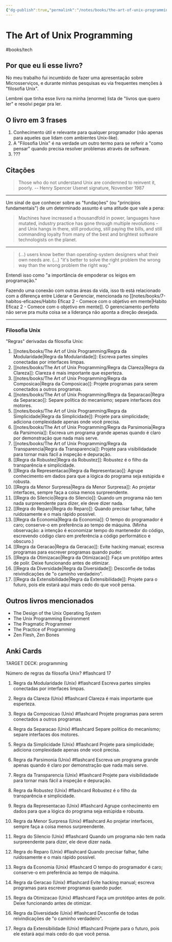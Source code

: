 ```yaml
---
{"dg-publish":true,"permalink":"/notes/books/the-art-of-unix-programming/the-art-of-unix-programming/","tags":["books"]}
---
```



# The Art of Unix Programming

#books/tech 

## Por que eu li esse livro?

No meu trabalho fui incumbido de fazer uma apresentação sobre Microsserviços, e durante minhas pesquisas eu via frequentes menções à "filosofia Unix".

Lembrei que tinha esse livro na minha (enorme) lista de "livros que quero ler" e resolvi pegar pra ler.

## O livro em 3 frases

1. Conhecimento útil e relevante para qualquer programador (não apenas para aqueles que lidam com ambientes Unix-like).
2. A "Filosofia Unix" é na verdade um outro termo para se referir a "como pensar" quando precisa resolver problemas através de software.
3. ???

## Citações

> Those who do not understand Unix are condemned to reinvent it, poorly.
-- Henry Spencer Usenet signature, November 1987

---

Um sinal de que conhecer sobre as "fundações" (ou "princípios fundamentais") de um determinado assunto é uma atitude que vale a pena:

> Machines have increased a thousandfold in power, languages have mutated, industry practice has gone through multiple revolutions - and Unix hangs in there, still producing, still paying the bills, and still commanding loyalty from many of the best and brightest software technologists on the planet.

---

> (...) users know better than operating-system designers what their own needs are.
> (...) "it's better to solve the right problem the wrong way than the wrong problem the right way."

Entendi isso como "a importância de empoderar os leigos em programação."

Fazendo uma conexão com outras áreas da vida, isso tb está relacionado com a diferença entre Liderar e Gerenciar, mencionada no [[notes/books/7-habitos-eficazes/Habito Eficaz 2 - Comece com o objetivo em mente\|Habito Eficaz 2 - Comece com o objetivo em mente]]. O gerenciamento perfeito não serve pra muita coisa se a liderança não aponta a direção desejada.

---

### Filosofia Unix

"Regras" derivadas da filosofia Unix:

1. [[notes/books/The Art of Unix Programming/Regra da Modularidade\|Regra da Modularidade]]: Escreva partes simples conectadas por interfaces limpas.
2. [[notes/books/The Art of Unix Programming/Regra da Clareza\|Regra da Clareza]]: Clareza é mais importante que esperteza.
3. [[notes/books/The Art of Unix Programming/Regra da Composicao\|Regra da Composicao]]: Projete programas para serem conectados a outros programas.
4. [[notes/books/The Art of Unix Programming/Regra da Separacao\|Regra da Separacao]]: Separe política do mecanismo; separe interfaces dos motores.
5. [[notes/books/The Art of Unix Programming/Regra da Simplicidade\|Regra da Simplicidade]]: Projete para simplicidade; adiciona complexidade apenas onde você precisa.
6. [[notes/books/The Art of Unix Programming/Regra da Parsimonia\|Regra da Parsimonia]]: Escreva um programa grande apenas quando é claro por demonstração que nada mais serve.
7. [[notes/books/The Art of Unix Programming/Regra da Transparencia\|Regra da Transparencia]]: Projete para visibilidadade para tornar mais fácil a inspeção e depuração.
8. [[Regra da Robustez\|Regra da Robustez]]: Robustez é o filho da transparência e simplicidade.
9. [[Regra da Representacao\|Regra da Representacao]]: Agrupe conhecimento em dados para que a lógica do programa seja estúpida e robusta.
10. [[Regra da Menor Surpresa\|Regra da Menor Surpresa]]: Ao projetar interfaces, sempre faça a coisa menos surpreendente.
11. [[Regra do Silencio\|Regra do Silencio]]: Quando um programa não tem nada surpreendente para dizer, ele deve dizer nada.
12. [[Regra do Reparo\|Regra do Reparo]]: Quando precisar falhar, falhe ruidosamente e o mais rápido possível.
13. [[Regra da Economia\|Regra da Economia]]: O tempo do programador é caro; conserve-o em preferência ao tempo de máquina. (Minha observação: a intenção é economizar tempo do mantenedor do código, escrevendo código claro em preferência a código performático e obscuro.)
14. [[Regra da Geracao\|Regra da Geracao]]: Evite hacking manual; escreva programas para escrever programas quando puder.
15. [[Regra da Otimizacao\|Regra da Otimizacao]]: Faça um protótipo antes de polir. Deixe funcionando antes de otimizar.
16. [[Regra da Diversidade\|Regra da Diversidade]]: Desconfie de todas reivindicações de "o caminho verdadeiro".
17. [[Regra da Extensibilidade\|Regra da Extensibilidade]]: Projete para o futuro, pois ele estará aqui mais cedo do que você pensa.


## Outros livros mencionados

- The Design of the Unix Operating System
- The Unix Programming Environment
- The Pragmatic Programmer
- The Practice of Programming
- Zen Flesh, Zen Bones


## Anki Cards

TARGET DECK: programming

Número de regras da filosofia Unix? #flashcard 
17
<!--ID: 1627938988782-->


1. Regra da Modularidade (Unix) #flashcard 
Escreva partes simples conectadas por interfaces limpas.
<!--ID: 1627938988787-->


2. Regra da Clareza (Unix) #flashcard 
Clareza é mais importante que esperteza.
<!--ID: 1627938988791-->


3. Regra da Composicao (Unix) #flashcard 
Projete programas para serem conectados a outros programas.
<!--ID: 1627938988795-->


4. Regra da Separacao (Unix) #flashcard 
Separe política do mecanismo; separe interfaces dos motores.
<!--ID: 1627938988799-->


5. Regra da Simplicidade (Unix) #flashcard 
Projete para simplicidade; adiciona complexidade apenas onde você precisa.
<!--ID: 1627938988803-->


6. Regra da Parsimonia (Unix) #flashcard 
Escreva um programa grande apenas quando é claro por demonstração que nada mais serve.
<!--ID: 1627938988807-->


7. Regra da Transparencia (Unix) #flashcard 
Projete para visibilidadade para tornar mais fácil a inspeção e depuração.
<!--ID: 1627938988811-->


8. Regra da Robustez (Unix) #flashcard 
Robustez é o filho da transparência e simplicidade.
<!--ID: 1627938988815-->


9. Regra da Representacao (Unix) #flashcard 
Agrupe conhecimento em dados para que a lógica do programa seja estúpida e robusta.
<!--ID: 1627938988819-->


10. Regra da Menor Surpresa (Unix) #flashcard 
Ao projetar interfaces, sempre faça a coisa menos surpreendente.
<!--ID: 1627938988823-->


11. Regra do Silencio (Unix) #flashcard 
Quando um programa não tem nada surpreendente para dizer, ele deve dizer nada.
<!--ID: 1627938988827-->


12. Regra do Reparo (Unix) #flashcard 
Quando precisar falhar, falhe ruidosamente e o mais rápido possível.
<!--ID: 1627938988831-->


13. Regra da Economia (Unix) #flashcard 
O tempo do programador é caro; conserve-o em preferência ao tempo de máquina.
<!--ID: 1627938988835-->


14. Regra da Geracao (Unix) #flashcard 
Evite hacking manual; escreva programas para escrever programas quando puder.
<!--ID: 1627938988839-->


15. Regra da Otimizacao (Unix) #flashcard 
Faça um protótipo antes de polir. Deixe funcionando antes de otimizar.
<!--ID: 1627938988844-->


16. Regra da Diversidade (Unix) #flashcard 
Desconfie de todas reivindicações de "o caminho verdadeiro".
<!--ID: 1627938988848-->


17. Regra da Extensibilidade (Unix) #flashcard 
Projete para o futuro, pois ele estará aqui mais cedo do que você pensa.
<!--ID: 1627938988852-->



